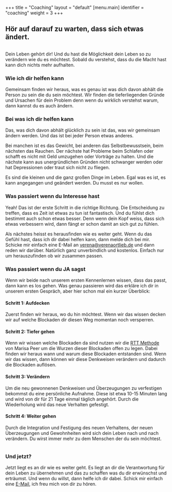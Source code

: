 +++
title = "Coaching"
layout = "default"
[menu.main]
identifier = "coaching"
weight = 3
+++


<h2 class="sub-side-hero">Hör auf darauf zu warten, dass sich etwas ändert.</h2>

<div  class="img-halfe">
<img src="/img/you-before.svg" alt="">
</div>

<p class="hero-text">
Dein Leben gehört dir! Und du hast die Möglichkeit dein Leben so zu verändern wie du es möchtest. Sobald du verstehst, dass du die Macht hast kann dich nichts mehr aufhalten.
</p>


### Wie ich dir helfen kann

Gemeinsam finden wir heraus, was es genau ist was dich davon abhält die Person zu sein die du sein möchtest. Wir finden die tieferliegenden Gründe und Ursachen für dein Problem denn wenn du wirklich verstehst warum, dann kannst du es auch ändern.

### Bei was ich dir helfen kann

Das, was dich davon abhält glücklich zu sein ist das, was wir gemeinsam ändern werden. Und das ist bei jeder Person etwas anderes. 

Bei manchen ist es das Gewicht, bei anderen das Selbstbewusstsein, beim nächsten das Rauchen. Der nächste hat Probleme beim Schlafen oder schafft es nicht mit Geld umzugehen oder Vorträge zu halten. Und die nächste kann aus unergründlichen Gründen nicht schwanger werden oder hat Depressionen oder traut sich nicht zu fliegen. 

Es sind die kleinen und die ganz großen Dinge im Leben. Egal was es ist, es kann angegangen und geändert werden. Du musst es nur wollen.

### Was passiert wenn du Interesse hast

Yeah! Das ist der erste Schritt in die richtige Richtung. Die Entscheidung zu treffen, dass es Zeit ist etwas zu tun ist fantastisch. Und du fühlst dich bestimmt auch schon etwas besser. Denn wenn dein Kopf weiss, dass sich etwas verbessern wird, dann fängt er schon damit an sich gut zu fühlen. 

Als nächstes heisst es herausfinden wie es weiter geht. Wenn du das Gefühl hast, dass ich dir dabei helfen kann, dann melde dich bei mir. Schicke mir einfach eine E-Mail an verena@verenaortlieb.de und dann reden wir darüber. Natürlich ganz unverbindlich und kostenlos. Einfach nur um herauszufinden ob wir zusammen passen.


### Was passiert wenn du JA sagst

Wenn wir beide nach unserem ersten Kennenlernen wissen, dass das passt, dann kann es los gehen. Was genau passieren wird das erkläre ich dir in unserem ersten Gespräch, aber hier schon mal ein kurzer Überblick:


#### Schritt 1: Aufdecken

Zuerst finden wir heraus, wo du hin möchtest. Wenn wir das wissen decken wir auf welche Blockaden dir diesen Weg momentan noch versperren. 

#### Schritt 2: Tiefer gehen

Wenn wir wissen welche Blockaden da sind nutzen wir die [RTT Methode](/blog/was-ist-rtt) von Marisa Peer um die Wurzen dieser Blockaden offen zu legen. Dabei finden wir heraus wann und warum diese Blockaden entstanden sind. Wenn wir das wissen, dann können wir diese Denkweisen verändern und dadurch die Blockaden auflösen.

#### Schritt 3: Verändern

Um die neu gewonnenen Denkweisen und Überzeugungen zu verfestigen bekommst du eine persönliche Aufnahme. Diese ist etwa 10-15 Minuten lang und wird von dir für 21 Tage einmal täglich angehört. Durch die Wiederholung wird das neue Verhalten gefestigt.

#### Schritt 4: Weiter gehen

Durch die Integration und Festigung des neuen Verhaltens, der neuen Überzeugungen und Gewohnheiten wird sich dein Leben nach und nach verändern. Du wirst immer mehr zu dem Menschen der du sein möchtest. 


<div  class="img-halfe">
<img src="/img/you-after.svg" alt="">
</div>


### Und jetzt?

Jetzt liegt es an dir wie es weiter geht. Es liegt an dir die Verantwortung für dein Leben zu übernehmen und das zu schaffen was du dir erwünschst und erträumst. Und wenn du willst, dann helfe ich dir dabei. Schick mir einfach eine [E-Mail](mailto:verena@verenaortlieb.de{:target="_blank"}), ich freu mich von dir zu hören.


